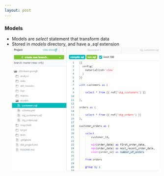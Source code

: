 ```yaml
---
layout: post
---
```



### Models

- Models are *select* statement that transform data
- Stored in *models* directory, and have a *.sql* extension
![Picture example](images/models.png)